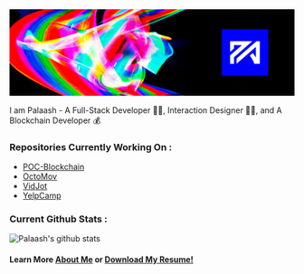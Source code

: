 <img src="download.png" alt="header image">

I am Palaash - A Full-Stack Developer 👨‍💻, Interaction Designer 👨‍🎨, and A Blockchain Developer 💰

### Repositories Currently Working On :  
- [POC-Blockchain](https://netizener.github.io/POC-Blockchain/)
- [OctoMov](https://netizener.github.io/OctoMov/)
- [VidJot](https://netizener.github.io/VidJot/)
- [YelpCamp](https://netizener.github.io/YelpCamp/)

### Current Github Stats : 

![Palaash's github stats](https://github-readme-stats.vercel.app/api?username=netizener&show_icons=true)

#### Learn More [About Me](/about) or [Download My Resume!](Resume-Palaash-Atri.pdf)
